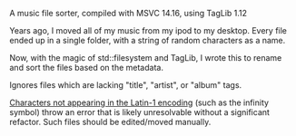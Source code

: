 A music file sorter, compiled with MSVC 14.16, using TagLib 1.12

Years ago, I moved all of my music from my ipod to my desktop. Every file ended up in a single folder, with a string of random characters as a name.

Now, with the magic of std::filesystem and TagLib, I wrote this to rename and sort the files based on the metadata.

Ignores files which are lacking "title", "artist", or "album" tags.

[Characters not appearing in the Latin-1 encoding](https://resources.avid.com/SupportFiles/attach/69906_MacRoman_Latin-1_chardiffs.htm) (such as the infinity symbol) throw an error that is likely unresolvable without a significant refactor. Such files should be edited/moved manually.
